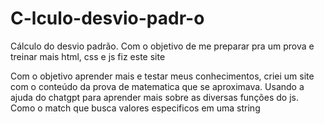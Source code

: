 # C-lculo-desvio-padr-o
Cálculo do desvio padrão. Com o objetivo de me preparar pra um prova e treinar mais html, css e js fiz este site

Com o objetivo aprender mais e testar meus conhecimentos, criei um site com o conteúdo da prova
de matematica que se aproximava. 
Usando a ajuda do chatgpt para aprender mais sobre as diversas funções do js. Como o match que busca valores especificos em uma string

